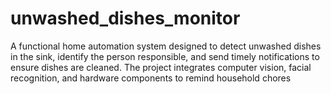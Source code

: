 # unwashed_dishes_monitor
A functional home automation system designed to detect unwashed dishes in the sink, identify the person responsible, and send timely notifications to ensure dishes are cleaned. The project integrates computer vision, facial recognition, and hardware components to remind household chores
